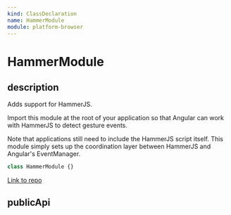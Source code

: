```yaml
---
kind: ClassDeclaration
name: HammerModule
module: platform-browser
---
```


# HammerModule

## description

Adds support for HammerJS.

Import this module at the root of your application so that Angular can work with
HammerJS to detect gesture events.

Note that applications still need to include the HammerJS script itself. This module
simply sets up the coordination layer between HammerJS and Angular's EventManager.

```ts
class HammerModule {}
```

[Link to repo](https://github.com/timdeschryver/angular/blob/master/packages/platform-browser/src/dom/events/hammer_gestures.ts#L289-L291)

## publicApi
